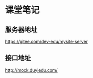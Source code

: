 # 课堂笔记

## 服务器地址



https://gitee.com/dev-edu/mysite-server



## 接口地址



http://mock.duyiedu.com/





